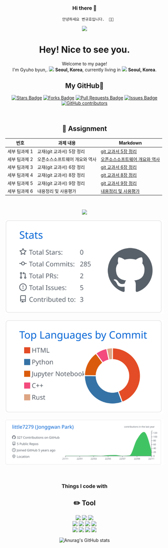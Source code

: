 <div align="center">
  
### Hi there 👋
  
  
       안녕하세요 변규호입니다.  👋👋
  
<a href="https://github.com/gyu1123"><img src="https://img.shields.io/badge/gyu1123-181717?style=flat-square&logo=GitHub&logoColor=white" height="24px"/></a>
  
<h1>Hey! Nice to see you.</h1>
  
<p>Welcome to my page! </br> I'm Gyuho byun,. <img src="https://user-images.githubusercontent.com/70050528/189471018-8842fb25-8d8f-4d4a-8d63-40d57adf352c.png" width="100"/> <b>Seoul, Korea</b>, currently living in <img src="https://user-images.githubusercontent.com/70050528/189471349-b61089ef-38fa-4c0a-acd5-776f094f0809.png" width="20"/> <b>Seoul, Korea</b>. </p>
  
## My GitHub🌱
<a href="https://github.com/gyu1123/gyu1123/stargazers"><img src="https://img.shields.io/github/stars/gyu1123/gyu1123" alt="Stars Badge"/></a>
<a href="https://github.com/gyu1123/gyu1123/network/members"><img src="https://img.shields.io/github/forks/gyu1123/gyu1123" alt="Forks Badge"/></a>
<a href="https://github.com/gyu1123/gyu1123/pulls"><img src="https://img.shields.io/github/issues-pr/gyu1123/gyu1123" alt="Pull Requests Badge"/></a>
<a href="https://github.com/gyu1123/gyu1123/issues"><img src="https://img.shields.io/github/issues/gyu1123/gyu1123" alt="Issues Badge"/></a>
<a href="https://github.com/gyu1123/gyu1123/graphs/contributors"><img alt="GitHub contributors" src="https://img.shields.io/github/contributors/gyu1123/gyu1123?color=2b9348"></a>

<br>
  
## 📖 **Assignment**
  
| 번호 | 과제 내용 | Markdown |
| ---- | -------- | -------- |
| 세부 팀과제 1 | 교재(git 교과서) 5장 정리 | [git 교과서 5장 정리](https://github.com/robotos1/TeamProject/blob/bda0486fa702f531276ec3980eba956396618c63/git%20%EA%B5%90%EA%B3%BC%EC%84%9C%205%EC%9E%A5%20%EC%A0%95%EB%A6%AC.md) |
| 세부 팀과제 2 | 오픈소스소프트웨어 개요와 역사 |  [오픈소스소프트웨어 개요와 역사](https://github.com/robotos1/TeamProject/blob/bda0486fa702f531276ec3980eba956396618c63/history.md) |
| 세부 팀과제 3 | 교재(git 교과서) 6장 정리 | [git 교과서 6장 정리](https://github.com/robotos1/TeamProject/blob/bda0486fa702f531276ec3980eba956396618c63/git%20%EA%B5%90%EA%B3%BC%EC%84%9C%206%EC%9E%A5%20%EC%A0%95%EB%A6%AC.md) |
| 세부 팀과제 4 | 교재(git 교과서) 8장 정리 | [git 교과서 8장 정리](https://github.com/robotos1/TeamProject/blob/bda0486fa702f531276ec3980eba956396618c63/git%20%EA%B5%90%EA%B3%BC%EC%84%9C%208%EC%9E%A5%20%EC%A0%95%EB%A6%AC.md) |  
| 세부 팀과제 5 | 교재(git 교과서) 9장 정리 | [git 교과서 9장 정리](https://github.com/robotos1/TeamProject/blob/bda0486fa702f531276ec3980eba956396618c63/git%20%EA%B5%90%EA%B3%BC%EC%84%9C%209%EC%9E%A5%20%EC%A0%95%EB%A6%AC.md) |
| 세부 팀과제 6 | 내용정리 및 사용평가 | [내용정리 및 사용평가](https://github.com/gyu1123/TeamProject/blob/main/%EB%82%B4%EC%9A%A9%20%EC%A0%95%EB%A6%AC%20%EB%B0%8F%20%EC%82%AC%EC%9A%A9%20%ED%8F%89%EA%B0%80.md) |
  
<br>

![](https://github-readme-stats.vercel.app/api?username=echo2719&theme=default&hide_border=true&include_all_commits=false&count_private=true)

[![](https://raw.githubusercontent.com/little7279/for-profile-test/master/profile-summary-card-output/github/3-stats.svg)](https://github.com/vn7n24fzkq/github-profile-summary-cards)&nbsp;&nbsp;[![](https://raw.githubusercontent.com/little7279/for-profile-test/master/profile-summary-card-output/github/2-most-commit-language.svg)](https://github.com/vn7n24fzkq/github-profile-summary-cards)
&nbsp;[![](https://raw.githubusercontent.com/little7279/for-profile-test/master/profile-summary-card-output/github/0-profile-details.svg)](https://github.com/vn7n24fzkq/github-profile-summary-cards)

  
<Br>
  
<h3>Things I code with</h3>  
  
## ✏️ **Tool**
  
<img src="https://img.shields.io/badge/GitHub-181717?style=for-the-badge&logo=GitHub&logoColor=ffffff"/>
<img src="https://img.shields.io/badge/Git-F05032?style=for-the-badge&logo=Git&logoColor=ffffff"/>
<img src="https://img.shields.io/badge/Markdown-000000?style=for-the-badge&logo=Markdown&logoColor=ffffff"/>  
<br>
<img src="https://img.shields.io/badge/Sourcetree-0052CC?style=for-the-badge&logo=Sourcetree&logoColor=ffffff"/>
<img src="https://img.shields.io/badge/VS Code-007ACC?style=for-the-badge&logo=Visual Studio Code&logoColor=ffffff"/>
<img src="https://img.shields.io/badge/Flutter-02569B?style=for-the-badge&logo=Flutter&logoColor=ffffff"/>
<img src="https://img.shields.io/badge/Python-3776AB?style=for-the-badge&logo=Python&logoColor=ffffff"/>
<br>
<img src="https://img.shields.io/badge/HTML5-E34F26?style=for-the-badge&logo=HTML5&logoColor=ffffff"/>
<img src="https://img.shields.io/badge/Android Studio-3DDC84?style=for-the-badge&logo=Android Studio&logoColor=ffffff"/>
<img src="https://img.shields.io/badge/Dart-0175C2?style=for-the-badge&logo=Dart&logoColor=ffffff"/>
<img src="https://img.shields.io/badge/C++-00599C?style=for-the-badge&logo=C++&logoColor=ffffff"/>
<br>


![Anurag's GitHub stats](https://github-readme-stats.vercel.app/api?username=gyu1123&show_icons=true&theme=radical)
  
<br><br><br><br><br><br>
  

